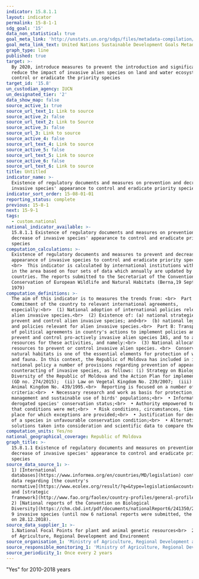 ```yaml
---
indicator: 15.8.1.1
layout: indicator
permalink: 15-8-1-1
sdg_goal: '15'
data_non_statistical: true
goal_meta_link: 'http://unstats.un.org/sdgs/files/metadata-compilation/Metadata-Goal-15.pdf'
goal_meta_link_text: United Nations Sustainable Development Goals Metadata (pdf 456kB)
graph_type: line
published: true
target: >-
  By 2020, introduce measures to prevent the introduction and significantly
  reduce the impact of invasive alien species on land and water ecosystems and
  control or eradicate the priority species
target_id: '15.8'
un_custodian_agency: IUCN
un_designated_tier: '2'
data_show_map: false
source_active_1: true
source_url_text_1: Link to source
source_active_2: false
source_url_text_2: Link to Source
source_active_3: false
source_url_3: Link to source
source_active_4: false
source_url_text_4: Link to source
source_active_5: false
source_url_text_5: Link to source
source_active_6: false
source_url_text_6: Link to source
title: Untitled
indicator_name: >-
  Existence of regulatory documents and measures on prevention and decrease of
  invasive species' appearance to control and eradicate priority species
indicator_sort_order: 15-08-01-01
reporting_status: complete
previous: 15-8-1
next: 15-9-1
tags:
  - custom.national
national_indicator_available: >-
  15.8.1.1 Existence of regulatory documents and measures on prevention and
  decrease of invasive species' appearance to control and eradicate priority
  species
computation_calculations: >-
  Existence of regulatory documents and measures to prevent and decrease the
  appearance of invasive species to control and eradicate priority species.
  <br>  This indicator is calculated by international institutions with duties
  in the area based on four sets of data which annually are updated by
  countries. The reports submitted to the Secretariat of the Convention on the
  Conservation of European Wildlife and Natural Habitats (Berna,19 September
  1979)
computation_definitions: >-
  The aim of this indicator is to measures the trends from: <br>  Part A:
  Commitment of the country to relevant international agreements,
  especially:<br>  (1) National adoption of international policies relevant for
  alien invasive species.<br>  (2) Existence of: (a) national strategies to
  prevent and control alien invasive species; and<br>  (b) national legislation
  and policies relevant for alien invasive species.<br>  Part B: Transposition
  of political agreements in country's actions to implement policies and to
  prevent and control pro-actively invasive alien species IAS, and to allocate
  resources for these activities, and namely:<br>  (3) National allocation of
  resources to prevent or control invasive alien species. <br>  Conservation of
  natural habitats is one of the essential elements for protection of wild flora
  and fauna. In this context, the Republic of Moldova has included in its
  national policy a number of provisions regarding prevention of appearance and
  counteracting of invasive species, as follows: (i) Strategy on Biological
  Diversity of the Republic of Moldova and the Action Plan for implementing it
  (GD no. 274/2015);  (ii) Law on Vegetal Kingdom No. 239/2007;  (iii) Law on
  Animal Kingdom No. 439/1995.<br>  Reporting is focused on a number of
  criteria:<br>  • Necessary research and work as basis for protection,
  management and sustainable use of birds' populations;<br>  • Information on
  derogated species' conservation status;<br>  • Authority empowered to declare
  that conditions were met;<br>  • Risk conditions, circumstances, time and
  place for which exceptions are provided;<br>  • Justification for derogation
  of a species in unfavourable conservation condition;<br>  • Alternative
  solutions taken into consideration and scientific data to compare them, etc."
computation_units: Yes/no
national_geographical_coverage: Republic of Moldova
graph_title: >-
  15.8.1.1 Existence of regulatory documents and measures on prevention and
  decrease of invasive species' appearance to control and eradicate priority
  species
source_data_source_1: >-
  1) [International
  databases](https://www.informea.org/en/countries/MD/legislation) containing
  data regarding [the country's
  normative](https://www.ecolex.org/result/?q=&type=legislation&xcountry=Moldova%2C+Republic+of&xdate_min=&xdate_max=)
  and [strategic
  framework](http://www.fao.org/faolex/country-profiles/general-profile/en/?iso3=MDA);<br> 
  2) [National reports of the Convention on Biological
  Diversity](https://chm.cbd.int/pdf/documents/nationalReport6/241350/2), target
  9 invasive species (until now 6 national reports were submitted, the last one
  on 28.12.2018).
source_data_supplier_1: >-
  1.National Focal Points for plant and animal genetic resources<br>  2.Ministry
  of Agriculture, Regional Development and Environment
source_organisation_1: 'Ministry of Agriculture, Regional Development and Environment'
source_responsible_monitoring_1: 'Ministry of Agriculture, Regional Development and Environment'
source_periodicity_1: Once every 2 years
---
```

"Yes" for 2010-2018 years
